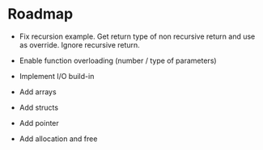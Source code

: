 # Roadmap

- Fix recursion example. Get return type of non recursive
  return and use as override. Ignore recursive return.

- Enable function overloading (number / type of parameters)

- Implement I/O build-in

- Add arrays

- Add structs

- Add pointer

- Add allocation and free

